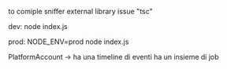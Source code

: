 to comiple sniffer external library issue "tsc"

dev:
node index.js

prod:
NODE_ENV=prod node index.js

PlatformAccount -> 
    ha una timeline di eventi
    ha un insieme di job 